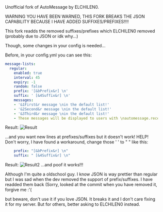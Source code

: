 Unofficial fork of AutoMessage by ELCHILEN0. 

WARNING YOU HAVE BEEN WARNED, THIS FORK BREAKS THE JSON CAPABILITY BECAUSE I HAVE ADDED SUFFIXES/PREFIXES!!!!

This fork readds the removed suffixes/prefixes which ELCHILEN0 removed (probably due to JSON or idk why...)

Though, some changes in your config is needed...

Before, in your config.yml you can see this:

```yml
message-lists:
  regular:
    enabled: true
    interval: 45
    expiry: -1
    random: false
    prefix: '[&bPrefix&r] \n'
    suffix: ' [&4Suffix&r] \n'
    messages:
    - '&1First&r message \nin the default list!'
    - '&2Second&r message \nin the default list!'
    - '&3Third&r message \nin the default list!'
    - These messages will be displayed to users with \nautomessage.receive.regular!
```
Result: ![Result](https://i.qcfb.ca/20170526010833.png)

...and you want new lines at prefixes/suffixes but it doesn't work! HELP! Don't worry, I have found a workaround, change those ' ' to " " like this:

```yml
    prefix: "[&bPrefix&r] \n"
    suffix: " [&4Suffix&r] \n"
```
Result: ![Result2](https://i.qcfb.ca/20170526010706.png)
...and poof it works!!!

Although I'm quite a oldschool guy. I know JSON is way prettier than regular but I was sad when the dev removed the support of prefix/suffixes. I have readded them back (Sorry, looked at the commit when you have removed it, forgive me :'(

but beware, don't use it if you love JSON. It breaks it and I don't care fixing it for my server. But for others, better asking to ELCHILEN0 instead.
